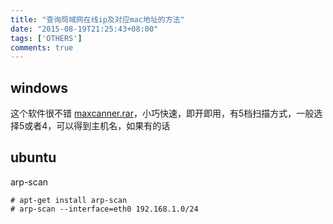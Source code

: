 ```yaml
---
title: "查询局域网在线ip及对应mac地址的方法"
date: "2015-08-19T21:25:43+08:00"
tags: ['OTHERS']
comments: true
---
```



## windows

这个软件很不错 [maxcanner.rar](http://7xivdp.com1.z0.glb.clouddn.com/2015/08/1360260925.rar)，小巧快速，即开即用，有5档扫描方式，一般选择5或者4，可以得到主机名，如果有的话

## ubuntu

arp-scan

```
# apt-get install arp-scan
# arp-scan --interface=eth0 192.168.1.0/24
```